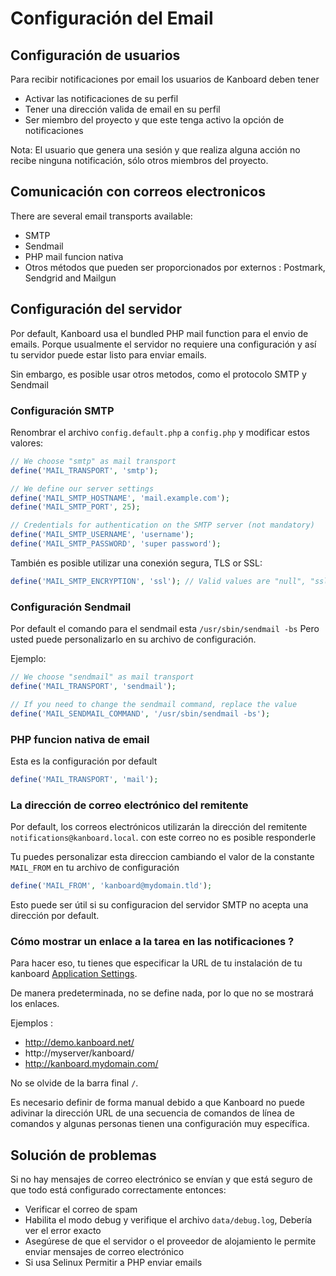 Configuración del Email 
=======================

Configuración de usuarios 
-------------------------

Para recibir notificaciones por email los usuarios de Kanboard deben tener

- Activar las notificaciones de su perfil
- Tener una dirección valida de email en su perfil
- Ser miembro del proyecto y que este tenga activo la opción de notificaciones

Nota: El usuario que genera una sesión y que realiza alguna acción no recibe ninguna notificación, sólo otros miembros del proyecto.

Comunicación con correos electronicos
-------------------------------------

There are several email transports available:

- SMTP
- Sendmail
- PHP mail funcion nativa
- Otros métodos que pueden ser proporcionados por  externos : Postmark, Sendgrid and Mailgun

Configuración del servidor
--------------------------

Por default, Kanboard usa el  bundled PHP mail function para el envio de emails.
Porque usualmente el servidor no requiere una configuración y así tu servidor puede estar listo para enviar emails.

Sin embargo, es posible usar otros metodos, como el protocolo SMTP  y Sendmail

###  Configuración SMTP

Renombrar el archivo `config.default.php` a `config.php` y modificar estos valores:

```php
// We choose "smtp" as mail transport
define('MAIL_TRANSPORT', 'smtp');

// We define our server settings
define('MAIL_SMTP_HOSTNAME', 'mail.example.com');
define('MAIL_SMTP_PORT', 25);

// Credentials for authentication on the SMTP server (not mandatory)
define('MAIL_SMTP_USERNAME', 'username');
define('MAIL_SMTP_PASSWORD', 'super password');
```

También es posible utilizar una conexión segura, TLS or SSL:

```php
define('MAIL_SMTP_ENCRYPTION', 'ssl'); // Valid values are "null", "ssl" or "tls"
```

### Configuración Sendmail 

Por default el comando para el sendmail esta `/usr/sbin/sendmail -bs` Pero usted puede personalizarlo en su archivo de configuración.

Ejemplo:

```php
// We choose "sendmail" as mail transport
define('MAIL_TRANSPORT', 'sendmail');

// If you need to change the sendmail command, replace the value
define('MAIL_SENDMAIL_COMMAND', '/usr/sbin/sendmail -bs');
```

### PHP funcion nativa de email

Esta es la configuración por default

```php
define('MAIL_TRANSPORT', 'mail');
```

### La dirección de correo electrónico del remitente

Por default, los correos electrónicos utilizarán la dirección del remitente `notifications@kanboard.local`.
con este correo no es posible responderle

Tu puedes personalizar esta direccion cambiando el valor de la constante `MAIL_FROM` en tu archivo de configuración

```php
define('MAIL_FROM', 'kanboard@mydomain.tld');
```

Esto puede ser útil si su configuracion del servidor SMTP no acepta una dirección por default.

### Cómo mostrar un enlace a la tarea en las notificaciones ?

Para hacer eso, tu tienes que especificar la URL de tu instalación de tu kanboard [Application Settings](https://kanboard.net/documentation/application-configuration).

De manera predeterminada, no se define nada, por lo que no se mostrará los enlaces.

Ejemplos :

- http://demo.kanboard.net/
- http://myserver/kanboard/
- http://kanboard.mydomain.com/

No se olvide de la barra final `/`.

Es necesario definir de forma manual debido a que Kanboard no puede adivinar la dirección URL de una secuencia de comandos de línea de comandos y algunas personas tienen una configuración muy específica.

Solución de problemas
---------------------

Si no hay mensajes de correo electrónico se envían y que está seguro de que todo está configurado correctamente entonces:

- Verificar el correo de spam
- Habilita el modo debug y verifique el archivo `data/debug.log`, Debería ver el error exacto
- Asegúrese de que el servidor o el proveedor de alojamiento le permite enviar mensajes de correo electrónico
- Si usa Selinux Permitir a PHP enviar emails
